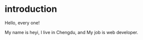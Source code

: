 # introduction

Hello, every one!

My name is heyi, I live in Chengdu, and My job is web developer.
